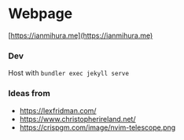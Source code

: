# Webpage
[https://ianmihura.me](https://ianmihura.me)

### Dev

Host with `bundler exec jekyll serve`

### Ideas from
* https://lexfridman.com/
* https://www.christopherireland.net/
* https://crispgm.com/image/nvim-telescope.png
